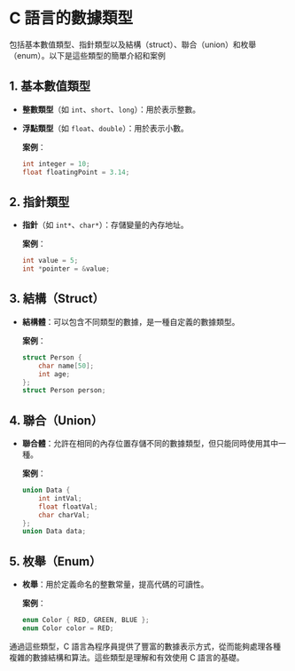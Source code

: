 # C 語言的數據類型

包括基本數值類型、指針類型以及結構（struct）、聯合（union）和枚舉（enum）。以下是這些類型的簡單介紹和案例

## 1. 基本數值類型

- **整數類型**（如 `int`、`short`、`long`）：用於表示整數。
- **浮點類型**（如 `float`、`double`）：用於表示小數。

  **案例**：

  ```c
  int integer = 10;
  float floatingPoint = 3.14;
  ```

## 2. 指針類型

- **指針**（如 `int*`、`char*`）：存儲變量的內存地址。

  **案例**：

  ```c
  int value = 5;
  int *pointer = &value;
  ```

## 3. 結構（Struct）

- **結構體**：可以包含不同類型的數據，是一種自定義的數據類型。

  **案例**：

  ```c
  struct Person {
      char name[50];
      int age;
  };
  struct Person person;
  ```

## 4. 聯合（Union）

- **聯合體**：允許在相同的內存位置存儲不同的數據類型，但只能同時使用其中一種。

  **案例**：

  ```c
  union Data {
      int intVal;
      float floatVal;
      char charVal;
  };
  union Data data;
  ```

## 5. 枚舉（Enum）

- **枚舉**：用於定義命名的整數常量，提高代碼的可讀性。

  **案例**：

  ```c
  enum Color { RED, GREEN, BLUE };
  enum Color color = RED;
  ```

通過這些類型，C 語言為程序員提供了豐富的數據表示方式，從而能夠處理各種複雜的數據結構和算法。這些類型是理解和有效使用 C 語言的基礎。
